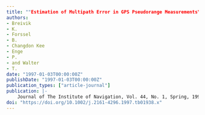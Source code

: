 ```yaml
---
title: ""Estimation of Multipath Error in GPS Pseudorange Measurements""
authors:
- Breivik
- K.
- Forssel
- B.
- Changdon Kee
- Enge
- P.
- and Walter
- T.
date: "1997-01-03T00:00:00Z"
publishDate: "1997-01-03T00:00:00Z"
publication_types: ["article-journal"]
publication: |-
    Journal of The Institute of Navigation, Vol. 44, No. 1, Spring, 1997, pp. 43-52
doi: "https://doi.org/10.1002/j.2161-4296.1997.tb01938.x"
---
```

